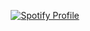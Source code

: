 <p align="center">
  <a href="https://github.com/kittinan/spotify-github-profile">
    <img src="https://spotify-github-profile.kittinanx.com/api/view.svg?uid=31z2idpn5eieetgvh6x6kzjvrqlu&redirect=true" alt="Spotify Profile">
  </a>
</p>


